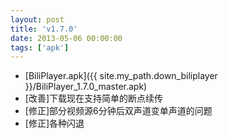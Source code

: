 ```yaml
---
layout: post
title: 'v1.7.0'
date: 2013-05-06 00:00:00
tags: ['apk']
---
```

- [BiliPlayer.apk]({{ site.my_path.down_biliplayer }}/BiliPlayer_1.7.0_master.apk)<br />
- \[改善\]下载现在支持简单的断点续传<br />
- \[修正\]部分视频源6分钟后双声道变单声道的问题<br />
- \[修正\]各种闪退<br />
